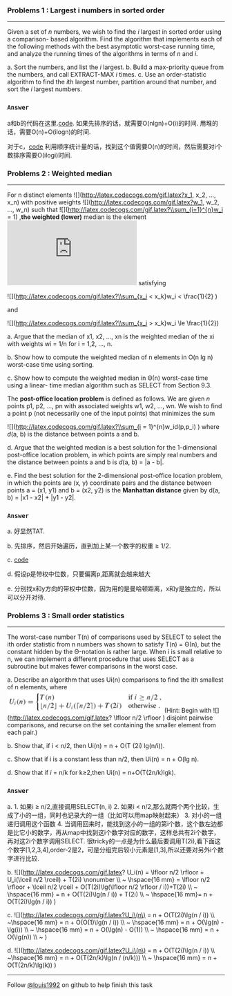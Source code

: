 ### Problems 1 : Largest i numbers in sorted order
***

Given a set of *n* numbers, we wish to find the *i* largest in sorted order using a comparison- based algorithm. Find the algorithm that implements each of the following methods with the best asymptotic worst-case running time, and analyze the running times of the algorithms in terms of *n* and *i*.


a. Sort the numbers, and list the *i* largest.
b. Build a max-priority queue from the numbers, and call EXTRACT-MAX *i* times.
c. Use an order-statistic algorithm to find the *i*th largest number, partition around that number, and sort the *i* largest numbers.

### `Answer`
a和b的代码在这里.[code](./problems/i-largest.py).
如果先排序的话，就需要O(nlgn)+O(i)的时间.
用堆的话，需要O(n)+O(ilogn)的时间.

对于c，[code](./problems/i-largest.cpp)
利用顺序统计量的话，找到这个值需要O(n)的时间，然后需要对i个数排序需要O(ilogi)时间.


### Problems 2 : Weighted median
***
For n distinct elements ![](http://latex.codecogs.com/gif.latex?x_1, x_2, ..., x_n) with positive weights ![](http://latex.codecogs.com/gif.latex?w_1, w_2, ..., w_n) such that 
![](http://latex.codecogs.com/gif.latex?\\sum_{i=1}^{n}w_i = 1)
,**the weighted (lower)** median is the element ![](http://latex.codecogs.com/gif.latex?x_k) satisfying

![](http://latex.codecogs.com/gif.latex?\\sum_{x_i < x_k}w_i < \\frac{1}{2}     )

and

![](http://latex.codecogs.com/gif.latex?\\sum_{x_i > x_k}w_i \\le \\frac{1}{2})

a. Argue that the median of x1, x2, ..., xn is the weighted median of the xi with weights wi = 1/n for i = 1,2, ..., n.

b. Show how to compute the weighted median of n elements in O(n lg n) worst-case time using sorting.

c. Show how to compute the weighted median in Θ(n) worst-case time using a linear- time median algorithm such as SELECT from Section 9.3.

The **post-office location problem** is defined as follows. We are given *n* points p1, p2, ..., pn with associated weights w1, w2, ..., wn. We wish to find a point p (not necessarily one of the input points) that minimizes the sum 

![](http://latex.codecogs.com/gif.latex?\\sum_{i = 1}^{n}w_id\(p,p_i\)
)
where *d*(a, b) is the distance between points a and b.

d. Argue that the weighted median is a best solution for the 1-dimensional post-office location problem, in which points are simply real numbers and the distance between points a and b is *d*(a, b) = |a - b|.

e. Find the best solution for the 2-dimensional post-office location problem, in which the points are (x, y) coordinate pairs and the distance between points a = (x1, y1) and b = (x2, y2) is the **Manhattan distance** given by d(a, b) = |x1 - x2| + |y1 - y2|.


### `Answer`
a. 好显然TAT.

b. 先排序，然后开始遍历，直到加上某一个数字的权重 ≥ 1/2.

c. [code](./problems/weighted_median.py)

d. 假设p是带权中位数，只要偏离p,距离就会越来越大

e. 分别找x和y方向的带权中位数，因为用的是曼哈顿距离，x和y是独立的，所以可以分开对待.


### Problems 3 : Small order statistics
***
The worst-case number T(n) of comparisons used by SELECT to select the ith order statistic from n numbers was shown to satisfy T(n) = Θ(n), but the constant hidden by the Θ-notation is rather large. When i is small relative to n, we can implement a different procedure that uses SELECT as a subroutine but makes fewer comparisons in the worst case.

a. Describe an algorithm that uses Ui(n) comparisons to find the ith smallest of n elements, where
![image](./repo/p/o.png)(Hint: Begin with 
![](http://latex.codecogs.com/gif.latex? \\lfloor n/2 \\rfloor )
disjoint pairwise comparisons, and recurse on the set containing the smaller element from each pair.)

b. Show that, if i < n/2, then Ui(n) = n + O(T (2i) lg(n/i)).

c. Show that if i is a constant less than n/2, then Ui(n) = n + O(lg n).

d. Show that if *i* = n/k for k≥2,then Ui(n) = n+O(T(2n/k)lgk).

### `Answer`
a. 
	1. 如果i ≥ n/2,直接调用SELECT(n, i)
	2. 如果i < n/2,那么就两个两个比较，生成了小的一组，同时也记录大的一组（比如可以用map映射起来）
	3. 对小的一组递归调用这个函数
	4. 当调用回来时，能找到这小的一组的第i个数，这个数左边都是比它小的数字，再从map中找到这i个数字对应的数字，这样总共有2i个数字，再对这2i个数字调用SELECT.
	很tricky的一点是为什么最后要调用T(2i),看下面这个数字[1,2,3,4],order-2是2，可是分组完后较小元素是[1,3],所以还要对另外i个数字进行比较.

b. 	![](http://latex.codecogs.com/gif.latex?
	U_i\(n\) = \\lfloor n/2 \\rfloor  + U_i\(\\lceil n/2 \\rceil\) + T\(2i\) \\nonumber \\\\  ~
\\hspace{16 mm} = \\lfloor n/2 \\rfloor  + \\lceil n/2 \\rceil + O\(T\(2i\)\\lg\(\\lfloor n/2 \\rfloor / i\)\)+T\(2i\)	 \\\\  ~
\\hspace{16 mm} = n + O\(T\(2i\)\\lg\(n / i\)\) + T\(2i\) \\\\  ~
\\hspace{16 mm}= n + O\(T\(2i\)\\lg\(n / i\)\)
)

c. ![](http://latex.codecogs.com/gif.latex?U_i\(n\) = n + O\(T\(2i\)\\lg\(n / i\)\) \\\\  ~\\hspace{16 mm} = n + O\(O\(1\)\\lg\(n / i\)\) \\\\  ~
\\hspace{16 mm} = n + O\(\\lg\(n\) - \\lg\(i\)\) \\\\  ~
\\hspace{16 mm} = n + O\(\\lg\(n\) - O\(1\)\) \\\\  ~
\\hspace{16 mm} = n + O\(\\lg\(n\)\) \\\\  ~
)

d. ![](http://latex.codecogs.com/gif.latex?U_i\(n\) = n + O\(T\(2i\)\\lg\(n / i\)\) \\\\       ~\\hspace{16 mm} = n + O\(T\(2n/k\)\\lg\(n / \(n/k\)\)\) \\\\       ~
\\hspace{16 mm} = n + O\(T\(2n/k\)\\lg\(k\)\)
)


***
Follow [@louis1992](https://github.com/gzc) on github to help finish this task
